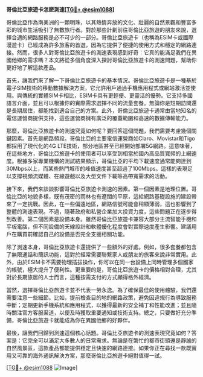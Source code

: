 **哥倫比亞旅遊卡怎麽測速[[TG💪+ @esim1088](https://t.me/s/esim1088)]**

哥倫比亞作為南美洲的一顆明珠，以其熱情奔放的文化、壯麗的自然景觀和豐富多彩的城市生活吸引了無數旅行者。對於那些計劃前往哥倫比亞旅遊的朋友來說，選擇合適的網路服務是必不可少的一部分。哥倫比亞旅遊卡（也稱為ESIM卡或國際漫遊卡）已經成為許多旅客的首選，因為它提供了便捷的使用方式和穩定的網路連接。然而，很多人對哥倫比亞旅遊卡的測速表現感到好奇：它真的能滿足我們在異國他鄉的需求嗎？本文將從多個角度深入探討哥倫比亞旅遊卡的測速問題，幫助你更好地了解這款產品。

首先，讓我們來了解一下哥倫比亞旅遊卡的基本情況。哥倫比亞旅遊卡是一種基於電子SIM技術的移動數據解決方案，它允許用戶通過手機應用程式或網站激活並使用。與傳統的實體SIM卡相比，ESIM卡具有更輕便、更靈活的優勢。它支持多國語言介面，並且可以根據你的實際需求選擇不同的流量套餐。無論你是短期訪問還是長期居住，都能找到適合自己的方案。此外，哥倫比亞旅遊卡通常由當地知名的電信運營商提供支持，這些運營商擁有廣泛的覆蓋範圍和高速的數據傳輸能力。

那麼，哥倫比亞旅遊卡的測速究竟如何呢？要回答這個問題，我們需要考慮幾個關鍵因素。首先是網路頻段。哥倫比亞的主要電信運營商如Claro、Movistar和Tigo都採用了現代化的4G LTE技術，部分地區甚至已經開始部署5G網路。這意味著，在這些地方，哥倫比亞旅遊卡的使用者可以享受到相當於國內高品質寬頻的上網速度。根據多家專業機構的測試結果顯示，哥倫比亞的平均下載速度通常能夠達到30Mbps以上，而某些熱門城市的峰值速度甚至超過了100Mbps。這樣的表現足以支撐視頻流媒體、在線遊戲以及大型文件下載等高帶寬需求的活動。

接下來，我們來談談影響哥倫比亞旅遊卡測速的因素。第一個因素是地理位置。哥倫比亞的地貌多樣，既有茂密的雨林也有遼闊的平原，這給網路基礎設施的建設帶來了一定挑戰。因此，在一些偏遠地區，網路信號可能會稍顯薄弱，這也影響到了整體的測速表現。不過，隨著政府和私營企業加大投資力度，這些問題正在逐步得到改善。第二個因素是設備本身。雖然哥倫比亞旅遊卡兼容大部分主流智能手機和平板電腦，但不同設備的天線設計和軟體優化程度會對實際速度產生影響。建議用戶在購買前確認自己的設備是否完全支援相關功能。

除了測速本身，哥倫比亞旅遊卡還提供了一些額外的好處。例如，很多套餐都包含了無限通話和簡訊功能，這對於經常需要聯繫家人或朋友的旅客來說非常實用。此外，由於ESIM卡不需要物理插拔操作，你可以在同一台設備上同時管理多個國家的帳號，極大提升了便利性。更重要的是，哥倫比亞旅遊卡的價格相對合理，尤其對於長期旅居的人士而言，這種按需支付的方式顯得格外經濟。

當然，選擇哥倫比亞旅遊卡並不代表一勞永逸。為了確保最佳的使用體驗，我們還需要注意一些細節。比如，提前檢查目的地的網路政策，避免因違規行為導致服務中斷；定期更新手機系統和應用程式，以獲得最新的安全補丁和性能改進；並且隨時關注官方客服渠道，以便及時獲取重要通知或技術支持。總之，只要做好充分準備，哥倫比亞旅遊卡就能成為你在異國他鄉的好夥伴。

最後，讓我們回歸到測速這個核心話題。哥倫比亞旅遊卡的測速表現究竟如何？答案是：它完全可以滿足大多數人的日常需求。無論是在繁忙的都市街頭還是靜謐的自然風景區，這款產品都能提供穩定且快速的網路連接。如果你正在尋找一款既實用又可靠的海外通訊解決方案，那麼哥倫比亞旅遊卡絕對值得一試。

[[TG💪+ @esim1088](https://t.me/s/esim1088) ![Image](https://i.postimg.cc/4NQfJmqS/Snipaste-2025-05-13-00-14-12.png)]